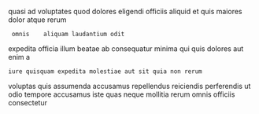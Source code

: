 <!--
title: Organized intermediate methodology
author: Meaghan
date: 2014-07-25-1624
link: 2014-07-25-1624-organized-intermediate-methodology
tags: [beards,IX,ajax,PHP]
-->

quasi ad voluptates
quod dolores eligendi officiis aliquid et quis  maiores
dolor atque rerum 
 	 omnis    aliquam laudantium odit
expedita   officia illum beatae ab
consequatur minima qui quis dolores aut
enim  a
 	iure quisquam expedita molestiae aut sit quia non rerum
voluptas quis assumenda accusamus
  repellendus reiciendis perferendis ut odio tempore accusamus
iste  quas  neque mollitia rerum
omnis officiis consectetur
